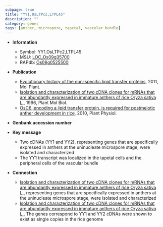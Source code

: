 ```yaml
---
subpage: true
title: "YY1,OsLTPc2,LTPL45"
description: ""
category: genes
tags: [anther, microspore, tapetal, vascular bundle]
---
```


* **Information**  
    + Symbol: YY1,OsLTPc2,LTPL45  
    + MSU: [LOC_Os09g35700](http://rice.plantbiology.msu.edu/cgi-bin/ORF_infopage.cgi?orf=LOC_Os09g35700)  
    + RAPdb: [Os09g0525500](http://rapdb.dna.affrc.go.jp/viewer/gbrowse_details/irgsp1?name=Os09g0525500)  

* **Publication**  
    + [Evolutionary history of the non-specific lipid transfer proteins](http://www.ncbi.nlm.nih.gov/pubmed?term=Evolutionary+history+of+the+non-specific+lipid+transfer+proteins%5BTitle%5D), 2011, Mol Plant.
    + [Isolation and characterization of two cDNA clones for mRNAs that are abundantly expressed in immature anthers of rice Oryza sativa L.](http://www.ncbi.nlm.nih.gov/pubmed?term=Isolation+and+characterization+of+two+cDNA+clones+for+mRNAs+that+are+abundantly+expressed+in+immature+anthers+of+rice+Oryza+sativa+L.%5BTitle%5D), 1996, Plant Mol Biol.
    + [OsC6, encoding a lipid transfer protein, is required for postmeiotic anther development in rice](http://www.ncbi.nlm.nih.gov/pubmed?term=OsC6,+encoding+a+lipid+transfer+protein,+is+required+for+postmeiotic+anther+development+in+rice%5BTitle%5D), 2010, Plant Physiol.

* **Genbank accession number**  

* **Key message**  
    + Two cDNAs (YY1 and YY2), representing genes that are specifically expressed in anthers at the uninucleate microspore stage, were isolated and characterized
    + The YY1 transcript was localized in the tapetal cells and the peripheral cells of the vascular bundle

* **Connection**  
    + [Isolation and characterization of two cDNA clones for mRNAs that are abundantly expressed in immature anthers of rice Oryza sativa L.](YY1+and+YY2), representing genes that are specifically expressed in anthers at the uninucleate microspore stage, were isolated and characterized
    + [Isolation and characterization of two cDNA clones for mRNAs that are abundantly expressed in immature anthers of rice Oryza sativa L.](http://www.ncbi.nlm.nih.gov/pubmed?term=Isolation+and+characterization+of+two+cDNA+clones+for+mRNAs+that+are+abundantly+expressed+in+immature+anthers+of+rice+Oryza+sativa+L.%5BTitle%5D), The genes correspond to YY1 and YY2 cDNAs were shown to exist as single copies in the rice genome




